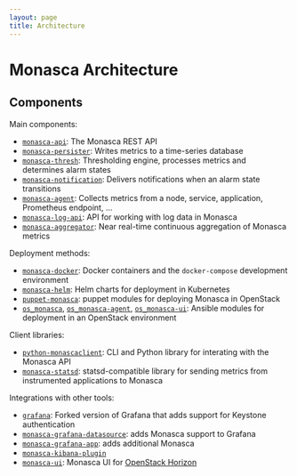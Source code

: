 ```yaml
---
layout: page
title: Architecture
---
```


Monasca Architecture
====================

<object class="img-responsive"
        data="{{ '/assets/images/architecture.svg' | relative_url }}"
        alt="Monasca architecture diagram"></object>

Components
----------

Main components:
 * [`monasca-api`][1]: The Monasca REST API
 * [`monasca-persister`][2]: Writes metrics to a time-series database
 * [`monasca-thresh`][3]: Thresholding engine, processes metrics and determines
   alarm states
 * [`monasca-notification`][4]: Delivers notifications when an alarm state
   transitions
 * [`monasca-agent`][5]: Collects metrics from a node, service, application,
   Prometheus endpoint, ...
 * [`monasca-log-api`][6]: API for working with log data in Monasca
 * [`monasca-aggregator`][7]: Near real-time continuous aggregation of Monasca metrics

Deployment methods:
 * [`monasca-docker`][8]: Docker containers and the `docker-compose` development
   environment
 * [`monasca-helm`][9]: Helm charts for deployment in Kubernetes
 * [`puppet-monasca`][10]: puppet modules for deploying Monasca in OpenStack
 * [`os_monasca`][11], [`os_monasca-agent`][12], [`os_monasca-ui`][13]: Ansible
   modules for deployment in an OpenStack environment

Client libraries:
 * [`python-monascaclient`][14]: CLI and Python library for interating with the
   Monasca API
 * [`monasca-statsd`][15]: statsd-compatible library for sending metrics from
   instrumented applications to Monasca

Integrations with other tools:
 * [`grafana`][21]: Forked version of Grafana that adds support for Keystone authentication
 * [`monasca-grafana-datasource`][16]: adds Monasca support to Grafana
 * [`monasca-grafana-app`][17]: adds additional Monasca
 * [`monasca-kibana-plugin`][18]
 * [`monasca-ui`][19]: Monasca UI for [OpenStack Horizon][20]

[1]: https://github.com/openstack/monasca-api
[2]: https://github.com/openstack/monasca-persister
[3]: https://github.com/openstack/monasca-thresh
[4]: https://github.com/openstack/monasca-notification
[5]: https://github.com/openstack/monasca-agent
[6]: https://github.com/openstack/monasca-log-api
[7]: https://github.com/monasca/monasca-aggregator
[8]: https://github.com/monasca/monasca-docker
[9]: https://github.com/monasca/monasca-helm
[10]: https://github.com/openstack/puppet-monasca
[11]: https://github.com/openstack/openstack-ansible-os_monasca
[12]: https://github.com/openstack/openstack-ansible-os_monasca-agent
[13]: https://github.com/openstack/openstack-ansible-os_monasca-ui
[14]: https://github.com/openstack/python-monascaclient
[15]: https://github.com/openstack/monasca-statsd
[16]: https://github.com/openstack/monasca-grafana-datasource
[17]: https://github.com/stackhpc/monasca-grafana-app
[18]: https://github.com/openstack/monasca-kibana-plugin
[19]: https://github.com/openstack/monasca-ui
[20]: https://wiki.openstack.org/wiki/Horizon
[21]: https://github.com/sapcc/grafana/tree/keystone
